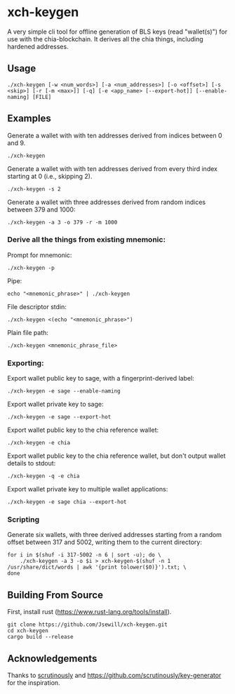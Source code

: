 # xch-keygen

A very simple cli tool for offline generation of BLS keys (read "wallet(s)") for use with the chia-blockchain. It derives all the chia things, including hardened addresses.

## Usage

```shell
./xch-keygen [-w <num_words>] [-a <num_addresses>] [-o <offset>] [-s <skip>] [-r [-m <max>]] [-q] [-e <app_name> [--export-hot]] [--enable-naming] [FILE]
```

## Examples

Generate a wallet with with ten addresses derived from indices between 0 and 9.
```shell
./xch-keygen
```

Generate a wallet with with ten addresses derived from every third index starting at 0 (i.e., skipping 2).
```shell
./xch-keygen -s 2
```

Generate a wallet with three addresses derived from random indices between 379 and 1000:

```shell
./xch-keygen -a 3 -o 379 -r -m 1000
```

### Derive all the things from existing mnemonic:

Prompt for mnemonic:

```shell
./xch-keygen -p
```

Pipe:

```shell
echo "<mnemonic_phrase>" | ./xch-keygen
```

File descriptor stdin:

```shell
./xch-keygen <(echo "<mnemonic_phrase>")
```

Plain file path:

```shell
./xch-keygen <mnemonic_phrase_file>
```

### Exporting:

Export wallet public key to sage, with a fingerprint-derived label:

```
./xch-keygen -e sage --enable-naming
```

Export wallet private key to sage:

```
./xch-keygen -e sage --export-hot
```

Export wallet public key to the chia reference wallet:

```
./xch-keygen -e chia
```

Export wallet public key to the chia reference wallet, but don't output wallet details to stdout:

```
./xch-keygen -q -e chia
```

Export wallet private key to multiple wallet applications:

```
./xch-keygen -e sage chia --export-hot
```


### Scripting
Generate six wallets, with three derived addresses starting from a random offset between 317 and 5002, writing them to the current directory:

```shell
for i in $(shuf -i 317-5002 -n 6 | sort -u); do \
    ./xch-keygen -a 3 -o $i > xch-keygen-$(shuf -n 1 /usr/share/dict/words | awk '{print tolower($0)}').txt; \
done
```

## Building From Source

First, install rust (https://www.rust-lang.org/tools/install).

```shell
git clone https://github.com/Jsewill/xch-keygen.git
cd xch-keygen
cargo build --release
```

## Acknowledgements

Thanks to [scrutinously](https://github.com/scrutinously) and https://github.com/scrutinously/key-generator for the inspiration.